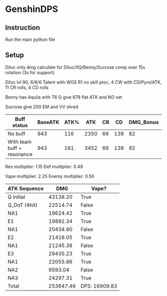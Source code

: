 # GenshinDPS

## Instruction
Run the main python file

## Setup
Diluc only dmg calculate for Diluc/XQ/Benny/Sucrose comp over 15s rotation (3s for support)

Diluc lvl 90, 6/6/6 Talent with WGS R1 no skill proc, 4 CW with CD/Pyro/ATK, 11 CR rolls, 4 CD rolls

Benny has Aquila with T6 Q give 678 flat ATK and NO set

Sucrose give 200 EM and VV shred

| Buff status                | BaseATK | ATK% | ATK  | CR | CD  | DMG_Bonus | EM  |
|----------------------------|---------|------|------|----|-----|-----------|-----|
| No buff                    | 943     | 116  | 2350 | 66 | 139 | 82        | 0   |
| With team buff + resonance | 943     | 161  | 3452 | 66 | 139 | 82        | 200 |

Res multiplier: 1.15 Def multiplier: 0.49

Vape multiplier: 2.25 Enemy multiplier: 0.56

| ATK Sequence | DMG       | Vape?         |
|--------------|-----------|---------------|
| Q initial    | 43138.20  | True          |
| Q_DoT (4hit) | 22514.74  | False         |
| NA1          | 19624.42  | True          |
| E1           | 19892.34  | True          |
| NA1          | 20434.90  | False         |
| E2           | 21416.05  | True          |
| NA1          | 21245.38  | False         |
| E3           | 29435.23  | True          |
| NA1          | 22055.86  | True          |
| NA2          | 9593.04   | False         |
| NA3          | 24297.31  | True          |
| Total        | 253647.46 | DPS: 16909.83 |
